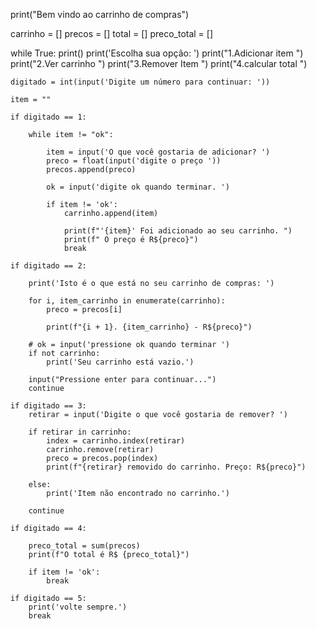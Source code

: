 print("Bem vindo ao carrinho de compras")

carrinho = []
precos = []
total = []
preco_total = []

while True:
    print()
    print('Escolha sua opção: ')
    print("1.Adicionar item ")
    print("2.Ver carrinho ")
    print("3.Remover Item ")
    print("4.calcular total ")

    digitado = int(input('Digite um número para continuar: '))

    item = ""

    if digitado == 1:

        while item != "ok":

            item = input('O que você gostaria de adicionar? ')
            preco = float(input('digite o preço '))
            precos.append(preco)

            ok = input('digite ok quando terminar. ')

            if item != 'ok':
                carrinho.append(item)

                print(f"'{item}' Foi adicionado ao seu carrinho. ")
                print(f" O preço é R${preco}")
                break

    if digitado == 2:

        print('Isto é o que está no seu carrinho de compras: ')

        for i, item_carrinho in enumerate(carrinho):
            preco = precos[i]

            print(f"{i + 1}. {item_carrinho} - R${preco}")

        # ok = input('pressione ok quando terminar ')
        if not carrinho:
            print('Seu carrinho está vazio.')

        input("Pressione enter para continuar...")
        continue

    if digitado == 3:
        retirar = input('Digite o que você gostaria de remover? ')

        if retirar in carrinho:
            index = carrinho.index(retirar)
            carrinho.remove(retirar)
            preco = precos.pop(index)
            print(f"{retirar} removido do carrinho. Preço: R${preco}")

        else:
            print('Item não encontrado no carrinho.')

        continue

    if digitado == 4:

        preco_total = sum(precos)
        print(f"O total é R$ {preco_total}")

        if item != 'ok':
            break

    if digitado == 5:
        print('volte sempre.')
        break
